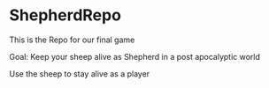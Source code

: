 # ShepherdRepo

This is the Repo for our final game

Goal: Keep your sheep alive as Shepherd in a post apocalyptic world

Use the sheep to stay alive as a player
